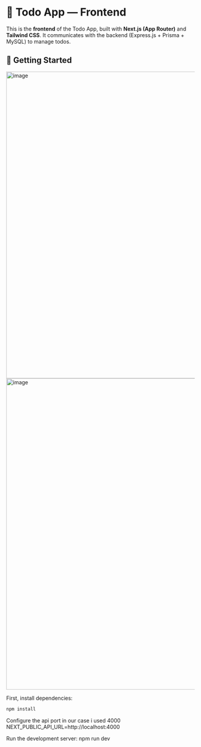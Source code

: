 # 🎨 Todo App — Frontend

This is the **frontend** of the Todo App, built with **Next.js (App Router)** and **Tailwind CSS**. It communicates with the backend (Express.js + Prisma + MySQL) to manage todos.

## 🚀 Getting Started

<img width="1600" height="820" alt="image" src="https://github.com/user-attachments/assets/dc9e41ee-da0d-4121-a9c4-d7c3e9f6d944" />
<img width="1600" height="832" alt="image" src="https://github.com/user-attachments/assets/36af61cf-885d-4068-b862-4b5023bf6fb7" />


First, install dependencies:

```bash
npm install
```
Configure the api port in our case i used 4000
NEXT_PUBLIC_API_URL=http://localhost:4000

Run the development server:
npm run dev


